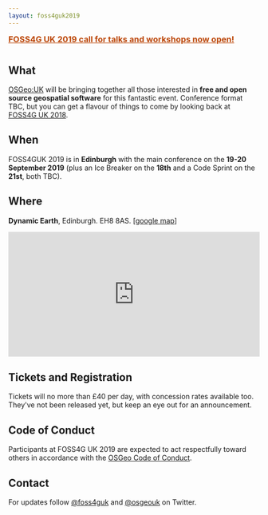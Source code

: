```yaml
---
layout: foss4guk2019
---
```


<h3 style="margin-top:0;"><a href="talks_workshops.html" style="color:#bb4505;">FOSS4G UK 2019 call for talks and workshops now open!</a></h3>
<h2 style="margin-top:40px;">What</h2>

[OSGeo:UK](/ "OSGeo UK Chapter") will be bringing together all those interested in **free and open source geospatial software** for this fantastic event. Conference format TBC, but you can get a flavour of things to come by looking back at [FOSS4G UK 2018](http://uk.osgeo.org/foss4guk2018/ "FOSS4G UK 2018").

## When

FOSS4GUK 2019 is in **Edinburgh** with the main conference on the **19-20 September 2019** (plus an Ice Breaker on the **18th** and a Code Sprint on the **21st**, both TBC).

## Where

<strong>Dynamic Earth</strong>, Edinburgh. EH8 8AS. [<a href="https://www.google.co.uk/maps/place/Dynamic+Earth/@55.950544,-3.1754488,18z/data=!3m1!4b1!4m5!3m4!1s0x4887b8782793c7e5:0xe55a4a14290371c2!8m2!3d55.950544!4d-3.1744159" target="_blank">google map</a>]

<iframe src="https://a.tiles.mapbox.com/v4/ordnancesurvey.m41j649p/zoompan.html?access_token=pk.eyJ1Ijoib3JkbmFuY2VzdXJ2ZXkiLCJhIjoicmR0dXZkQSJ9.aERX_Ol_wRfwgC2Onl9__g#17/55.9509/-3.1748" width="100%" height="250px" style="border: none;"></iframe>

## Tickets and Registration

Tickets will no more than £40 per day, with concession rates available too. They've not been released yet, but keep an eye out for an announcement.

## Code of Conduct
Participants at FOSS4G UK 2019 are expected to act respectfully toward others in accordance with the [OSGeo Code of Conduct](http://www.osgeo.org/code_of_conduct).

## Contact

For updates follow [@foss4guk](https://twitter.com/foss4guk) and [@osgeouk](https://twitter.com/osgeouk) on Twitter.

<p>&nbsp;</p>

